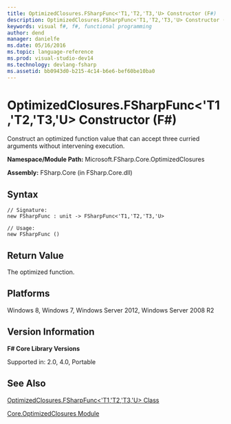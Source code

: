 ```yaml
---
title: OptimizedClosures.FSharpFunc<'T1,'T2,'T3,'U> Constructor (F#)
description: OptimizedClosures.FSharpFunc<'T1,'T2,'T3,'U> Constructor (F#)
keywords: visual f#, f#, functional programming
author: dend
manager: danielfe
ms.date: 05/16/2016
ms.topic: language-reference
ms.prod: visual-studio-dev14
ms.technology: devlang-fsharp
ms.assetid: bb0943d0-b215-4c14-b6e6-bef60be10ba0
---
```


# OptimizedClosures.FSharpFunc<'T1,'T2,'T3,'U> Constructor (F#)

Construct an optimized function value that can accept three curried arguments without intervening execution.

**Namespace/Module Path:** Microsoft.FSharp.Core.OptimizedClosures

**Assembly:** FSharp.Core (in FSharp.Core.dll)


## Syntax

```
// Signature:
new FSharpFunc : unit -> FSharpFunc<'T1,'T2,'T3,'U>

// Usage:
new FSharpFunc ()
```

## Return Value

The optimized function.

## Platforms
Windows 8, Windows 7, Windows Server 2012, Windows Server 2008 R2

## Version Information
**F# Core Library Versions**

Supported in: 2.0, 4.0, Portable

## See Also
[OptimizedClosures.FSharpFunc&#60;'T1,'T2,'T3,'U&#62; Class](OptimizedClosures.FSharpFunc%5B%27T1%2C%27T2%2C%27T3%2C%27U%5D-Class-%5BFSharp%5D.md)

[Core.OptimizedClosures Module](Core.OptimizedClosures-Module-%5BFSharp%5D.md)
